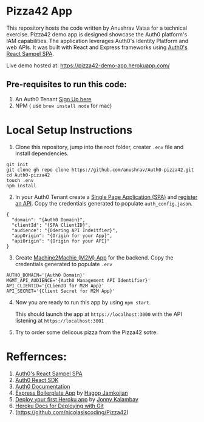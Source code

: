 # Pizza42 App 

This repository hosts the code written by Anushrav Vatsa for a technical exercise. Pizza42 demo app is designed showcase the Auth0 platform's IAM capabilities. The application leverages Auth0's Identity Platform and web APIs. It was built with React and Express frameworks using [Auth0's React Sampel SPA](https://github.com/auth0-samples/auth0-react-samples/tree/master/Sample-01).

Live demo hosted at: https://pizza42-demo-app.herokuapp.com/

## Pre-requisites to run this code:

1. An Auth0 Tenant [Sign Up here](https://auth0.com/signup)
2. NPM ( use `brew install node` for mac)

# Local Setup Instructions

1.  Clone this repository, jump into the root folder, creater `.env` file and install dependencies.
```
git init
git clone gh repo clone https://github.com/anushrav/Auth0-pizza42.git
cd Auth0-pizza42
touch .env
npm install
```
2. In your Auth0 Tenant create a [Single Page Application (SPA)](https://auth0.com/docs/quickstart/spa/react) and [register an API](https://auth0.com/docs/get-started/auth0-overview/set-up-apis). Copy the credentials generated to populate `auth_config.jason`.

```
{
  "domain": "{Auth0 Domain}",
  "clientId": "{SPA ClientID}",
  "audience": "{Odering API Indeitfier}",
  "appOrigin": "{Origin for your App}",
  "apiOrigin": "{Origin for your API}" 
}
```
3. Create [Machine2Machie (M2M) App](https://auth0.com/docs/get-started/auth0-overview/create-applications/machine-to-machine-apps) for the backend. Copy the credentials generated to populate `.env`
```
AUTH0_DOMAIN='{Auth0 Domain}'
MGMT_API_AUDIENCE='{Auth0 Management API Identifier}'
API_CLIENTID='{CLienID for M2M App}'
API_SECRET='{Client Secret for M2M App}'
```

4. Now you are ready to run this app by using `npm start`. 

   This should launch the app at `https://localhost:3000` with the API listening at `https://localhost:3001`

5. Try to order some delicous pizza from the Pizza42 sotre.

# Reffernces:
1. [Auth0's React Sampel SPA](https://github.com/auth0-samples/auth0-react-samples/tree/master/Sample-01)
2. [Auth0 React SDK](https://github.com/auth0/auth0-react)
3. [Auth0 Documentation](https://auth0.com/docs/)
4. [Express Boilerplate App](https://github.com/hagopj13/node-express-boilerplate) by [Hagop Jamkojian](https://github.com/hagopj13)
5. [Deploy your first Heroku app](https://www.youtube.com/watch?v=MxfxiR8TVNU&ab_channel=JonnyKalambay) by [Jonny Kalambay](https://www.youtube.com/watch?v=MxfxiR8TVNU&ab_channel=JonnyKalambay)
6. [Heroku Docs for Deploying with Git](https://devcenter.heroku.com/articles/git)
7. (https://github.com/nicolasiscoding/Pizza42)




